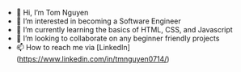 - 👋 Hi, I’m Tom Nguyen
- 👀 I’m interested in becoming a Software Engineer
- 🌱 I’m currently learning the basics of HTML, CSS, and Javascript
- 💞️ I’m looking to collaborate on any beginner friendly projects
- 📫 How to reach me via [LinkedIn] (https://www.linkedin.com/in/tmnguyen0714/)

<!---
tnguyen0714/tnguyen0714 is a ✨ special ✨ repository because its `README.md` (this file) appears on your GitHub profile.
You can click the Preview link to take a look at your changes.
--->
